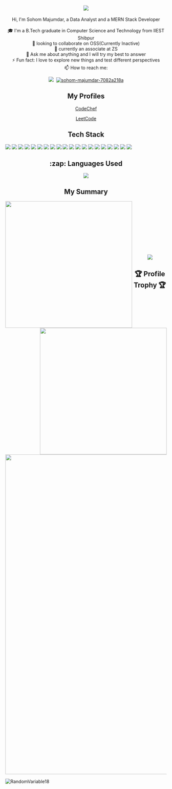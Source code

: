 <!-- ## Hi 👋, I'm Sohom Majumdar!!-->
<h1 align="center">
  <a href="https://git.io/typing-svg">
    <img src="https://readme-typing-svg.herokuapp.com/?lines=Hello,+There!+👋;I+am+Sohom+Majumdar....;Nice+to+meet+you!&center=true&size=30">
  </a>
</h1>

<!-- - 👀 I’m interested in Quantum Computing
- 🌱 I’m currently learning GQL integration on Graph API
- 💞️ I’m looking to collaborate on OSS(Currently Inactive)
- 📫 How to reach me: <div >&nbsp;</div>
<a href="mailto:sohom.jgm@gmail.com"><img src="https://img.shields.io/badge/Gmail-D14836?style=for-the-badge&logo=gmail&logoColor=white" /></a>&nbsp;
<a href="https://www.linkedin.com/in/sohom-majumdar-7082a218a"><img src="https://img.shields.io/badge/LinkedIn-0077B5?style=for-the-badge&logo=linkedin&logoColor=white" alt="sohom-majumdar-7082a218a" /></a> -->

<p align="center">
  Hi, I'm Sohom Majumdar, a Data Analyst and a MERN Stack Developer
  <br>
  <br>
  🎓 I'm a B.Tech graduate in Computer Science and Technology from IIEST Shibpur
  <br>
  💞️ looking to collaborate on OSS(Currently Inactive)
  <br>
  🌱 currently an associate at ZS
  <br>
  💬 Ask me about anything and I will try my best to answer 
  <br>
  ⚡ Fun fact: I love to explore new things and test different perspectives
  <br>
  📫 How to reach me:  
  <div align="center">
<a href="mailto:sohom.jgm@gmail.com"><img src="https://img.shields.io/badge/Gmail-D14836?style=for-the-badge&logo=gmail&logoColor=white" /></a>&nbsp;
<a href="https://www.linkedin.com/in/sohom-majumdar-7082a218a"><img src="https://img.shields.io/badge/LinkedIn-0077B5?style=for-the-badge&logo=linkedin&logoColor=white" alt="sohom-majumdar-7082a218a" /></a> </div>
</p>


<!-- - Find out more about me: <br> <a href=" ">
<img src="https://img.shields.io/badge/resume-pdf-%23181717.svg?&style=for-the-badge&logoColor=white"></img>
</a> -->

<!-- [<img alt="Gmail" width="20px" src="./official-gmail-icon-2020-.svg">](mailto:sohom.jgm@gmail.com) &nbsp; 
 [<img alt="LinkedIn" width="20px" src="./LI-In-Bug.png" />](https://www.linkedin.com/in/sohom-majumdar-7082a218a/) -->
  <!-- Alternate Link for gmail Logo: https://cdn.jsdelivr.net/npm/simple-icons@3.13.0/icons/gmail.svg -->
  <!-- Alternate Link for gmail Logo: https://cdn.jsdelivr.net/npm/simple-icons@v3/icons/linkedin.svg -->


<!-- My Profiles -->
<h2 align="center">My Profiles</h2>

<!-- - 
<p align="center">
 <a href="https://codeforces.com/profile/crazydoggo18">Codeforces</a>
</p>
-->
<p align="center">
 <a href="https://www.codechef.com/users/crazydoggo18">CodeChef</a>
</p>
<p align="center">
 <a href="https://leetcode.com/crazydoggo18">LeetCode</a>
 </p>


<!-- Tech Stack -->
<h2 align="center"> Tech Stack </h2>

<p align="left">
 <img src="https://img.shields.io/badge/C%2B%2B-044F88?style=for-the-badge&logo=c%2B%2B&logoColor=white"/>
 <img src="https://img.shields.io/badge/Python-4B8BBE?style=for-the-badge&logo=python&logoColor=white"/> 
 <img src="https://img.shields.io/badge/C-00599C?style=for-the-badge&logo=c&logoColor=white"/>
 <img src="https://img.shields.io/badge/HTML-e34c26?style=for-the-badge&logo=html5&logoColor=white"/> 
 <img src="https://img.shields.io/badge/CSS-264de4?&style=for-the-badge&logo=css3&logoColor=white"/> 
 <img src="https://img.shields.io/badge/JavaScript-F7DF1E?style=for-the-badge&logo=javascript&logoColor=black"/>  
 <img src="https://img.shields.io/badge/TypeScript-007acc?style=for-the-badge&logo=typescript&logoColor=white"/>
 <img src="https://img.shields.io/badge/Markdown-000000?style=for-the-badge&logo=markdown&logoColor=white"/>
 <img src="https://img.shields.io/badge/React-20232A?style=for-the-badge&logo=react&logoColor=61DAFB"/> 
 <img src="https://img.shields.io/badge/Bootstrap-563D7C?style=for-the-badge&logo=bootstrap&logoColor=white"/> 
 <img src="https://img.shields.io/badge/styled--components-DB7093?style=for-the-badge&logo=styled-components&logoColor=white"/> 
 <img src="https://img.shields.io/badge/Material--UI-0081CB?style=for-the-badge&logo=material-ui&logoColor=white"/> 
 <img src="https://img.shields.io/badge/GraphQL-e535ab?style=for-the-badge&logo=graphql&logoColor=white"/>
 <img src="https://img.shields.io/badge/Node.js-3c873a?style=for-the-badge&logo=node.js&logoColor=white"/>
 <img src="https://img.shields.io/badge/MySQL-00000F?style=for-the-badge&logo=mysql&logoColor=white"/> 
 <img src="https://img.shields.io/badge/SQLite-07405E?style=for-the-badge&logo=sqlite&logoColor=white"/> 
 <img src="https://img.shields.io/badge/Scala-DE3423?style=for-the-badge&logo=Scala&logoColor=white"/>
 <img src="https://img.shields.io/badge/Jest-red?style=for-the-badge&logo=jest&logoColor=white"/>
 <img src="https://img.shields.io/badge/Azure-007FFF?style=for-the-badge&logo=MicrosoftAzure&logoColor=white"/>
 <img src="https://img.shields.io/badge/Heroku-430098?style=for-the-badge&logo=heroku&logoColor=white"/>
 
  <!-- <img src="https://img.shields.io/badge/React_Native-20232A?style=for-the-badge&logo=react&logoColor=61DAFB"/> 
 <img src="https://img.shields.io/badge/Tailwind_CSS-38B2AC?style=for-the-badge&logo=tailwind-css&logoColor=white"/>
 <img src="https://img.shields.io/badge/React_Router-CA4245?style=for-the-badge&logo=react-router&logoColor=white"/> 
 <img src="https://img.shields.io/badge/Django-092E20?style=for-the-badge&logo=django&logoColor=white"/> 
 <img src="https://img.shields.io/badge/Flask-000000?style=for-the-badge&logo=flask&logoColor=white"/> 
 <img src="https://img.shields.io/badge/Netlify-00C7B7?style=for-the-badge&logo=netlify&logoColor=white"/>-->
</p>

<!-- Languages Used -->

<h2 align="center">:zap: Languages Used </h2>
<p align="center">
<img src="https://github-readme-stats.vercel.app/api/top-langs/?username=RandomVariable18&&title_color=61dafb&text_color=ffffff&icon_color=61dafb&bg_color=20232a&langs_count=8&layout=compact&border_color=61dafb&hide_border=true">
</p>


<!-- ### My summary: -->
<h2 align="center"> My Summary</h2>
<div align=center>
    <a href="https://github.com/denvercoder1/github-readme-streak-stats" title="Go to Source">
      <img align="left" width=396 src="https://github-readme-streak-stats.herokuapp.com/?user=RandomVariable18&theme=react&border=61dafb&hide_border=true" alt="" />
    </a>
    <a href="https://github.com/anuraghazra/github-readme-stats" title="Go to Source">
      <img align="right" width=396 src="https://github-readme-stats.vercel.app/api?username=RandomVariable18&show_icons=true&theme=react&border_color=61dafb&hide_border=true" />
    </a>
 </div>
<br><br><br><br><br><br><br><br><br>  

<p align = "center">
<img src="https://activity-graph.herokuapp.com/graph?username=RandomVariable18&theme=react-dark&bg_color=20232a&hide_border=true" />
 </p>
 
<!-- Profile badges  -->
<h2 align="center">🏆 Profile Trophy 🏆</h2>
<div align="center">
<a href="https://github.com/ryo-ma/github-profile-trophy">
  <img width=1000 src="https://github-profile-trophy.vercel.app/?username=RandomVariable18&column=8&theme=onedark&no-frame=true"/>
</a>
</div>

<p align="left"> <img src="https://komarev.com/ghpvc/?username=RandomVariable18" alt="RandomVariable18" /></p>

<!--

Profiles to be added Later

<a href="https://twitter.com/"><img src="https://img.shields.io/badge/Twitter-1DA1F2?style=for-the-badge&logo=twitter&logoColor=white" alt="" /></a>&nbsp;
<a href="https://codepen.com/" target="_blank"><img src="https://img.shields.io/badge/codepen-%23131417.svg?&style=for-the-badge&logo=codepen&logoColor=white" alt=codepen style="margin-bottom: 5px;" />
</a>&nbsp;
<a href="https://medium.com/"><img src="https://img.shields.io/badge/Medium-12100E?style=for-the-badge&logo=medium&logoColor=white" alt=""/></a>&nbsp;
<a href="https://dev.to/"><img src="https://img.shields.io/badge/dev.to-0A0A0A?style=for-the-badge&logo=dev.to&logoColor=white" alt="" /></a>&nbsp;
<a href="https://stackoverflow.com/users/"><img src="https://aleen42.github.io/badges/src/stackoverflow.svg" alt="" height="28" /></a>
-->


